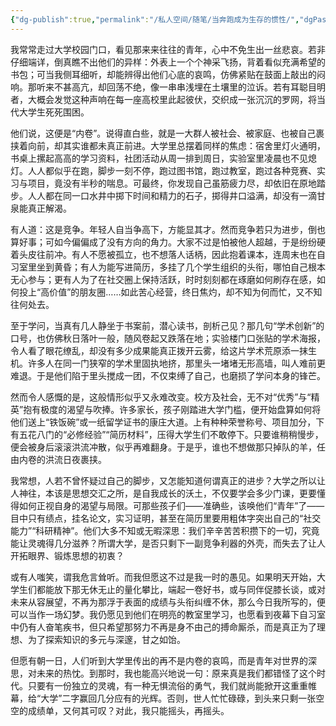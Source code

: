 ```yaml
---
{"dg-publish":true,"permalink":"/私人空间/随笔/当奔跑成为生存的惯性/","dgPassFrontmatter":true,"created":"2025-03-02T19:24:21.439+08:00","updated":"2025-03-04T14:46:22.318+08:00"}
---
```


我常常走过大学校园门口，看见那来来往往的青年，心中不免生出一丝悲哀。若非仔细端详，倒真瞧不出他们的异样：外表上一个个神采飞扬，背着看似充满希望的书包；可当我侧耳细听，却能辨得出他们心底的哀鸣，仿佛紧贴在鼓面上敲出的闷响。那听来不甚高亢，却回荡不绝，像一串串浅埋在土壤里的泣诉。若有耳聪目明者，大概会发觉这种声响在每一座高校里此起彼伏，交织成一张沉沉的罗网，将当代大学生死死围困。

他们说，这便是“内卷”。说得直白些，就是一大群人被社会、被家庭、也被自己裹挟着向前，却其实谁都未真正前进。大学里总摆着同样的焦虑：宿舍里灯火通明，书桌上摞起高高的学习资料，社团活动从周一排到周日，实验室里凌晨也不见熄灯。人人都似乎在跑，脚步一刻不停，跑过图书馆，跑过教室，跑过各种竞赛、实习与项目，竟没有半秒的喘息。可最终，你发现自己虽筋疲力尽，却依旧在原地踏步。人人都在同一口水井中掷下时间和精力的石子，掷得井口溢满，却没有一滴甘泉能真正解渴。

有人道：这是竞争。年轻人自当争高下，方能显其才。然而竞争若只为进步，倒也算好事；可如今偏偏成了没有方向的角力。大家不过是怕被他人超越，于是纷纷硬着头皮往前冲。有人不愿被孤立，也不想落人话柄，因此抱着课本，连周末也在自习室里坐到黄昏；有人为能写进简历，多挂了几个学生组织的头衔，哪怕自己根本无心参与；更有人为了在社交圈上保持活跃，时时刻刻都在琢磨如何刷存在感，如何投上“高价值”的朋友圈……如此苦心经营，终日焦灼，却不知为何而忙，又不知往何处去。

至于学问，当真有几人静坐于书案前，潜心读书，剖析己见？那几句“学术创新”的口号，也仿佛秋日落叶一般，随风卷起又跌落在地；实验楼门口张贴的学术海报，令人看了眼花缭乱，却没有多少成果能真正拨开云雾，给这片学术荒原添一抹生机。许多人在同一门狭窄的学术里固执地挤，那里头一堵堵无形高墙，叫人难前更难退。于是他们陷于里头搅成一团，不仅束缚了自己，也磨损了学问本身的锋芒。

然而令人感慨的是，这般情形似乎又永难改变。校方及社会，无不对“优秀”与“精英”抱有极度的渴望与吹捧。许多家长，孩子刚踏进大学门槛，便开始盘算如何将他们送上“铁饭碗”或一纸留学证书的康庄大道。上有种种荣誉称号、项目加分，下有五花八门的“必修经验”“简历材料”，压得大学生们不敢停下。只要谁稍稍慢步，便会被身后滚滚洪流冲散，似乎再难翻身。于是乎，谁也不想做那只掉队的羊，任由内卷的洪流日夜裹挟。

我常想，人若不曾怀疑过自己的脚步，又怎能知道何谓真正的进步？大学之所以让人神往，本该是思想交汇之所，是自我成长的沃土，不仅要学会多少门课，更要懂得如何正视自身的渴望与局限。可那些孩子们——准确些，该唤他们“青年”了——目中只有绩点，挂名论文，实习证明，甚至在简历里要用粗体字突出自己的“社交能力”“科研精神”。他们大多不知或无暇深思：我们辛辛苦苦积攒下的一切，究竟能让灵魂得几分滋养？所谓大学，是否只剩下一副竞争利器的外壳，而失去了让人开拓眼界、锻炼思想的初衷？

或有人嗤笑，谓我危言耸听。而我但愿这不过是我一时的愚见。如果明天开始，大学生们都能放下那无休无止的量化攀比，端起一卷好书，或与同伴促膝长谈，或对未来从容展望，不再为那浮于表面的成绩与头衔纠缠不休，那么今日我所写的，便可以当作一场幻梦。我仍愿见到他们在明亮的教室里学习，也愿看到夜幕下自习室中仍有人奋笔疾书，但只希望那努力不再是身不由己的搏命厮杀，而是真正为了理想、为了探索知识的多元与深邃，甘之如饴。

但愿有朝一日，人们听到大学里传出的再不是内卷的哀鸣，而是青年对世界的深思，对未来的热忱。到那时，我也能高兴地说一句：原来真是我们都错怪了这个时代。只要有一份独立的灵魂，有一种无惧流俗的勇气，我们就尚能掀开这重重帷幕，给“大学”二字赢回几分应有的光辉。否则，世人忙忙碌碌，到头来只剩一张空空的成绩单，又何其可叹？对此，我只能摇头，再摇头。